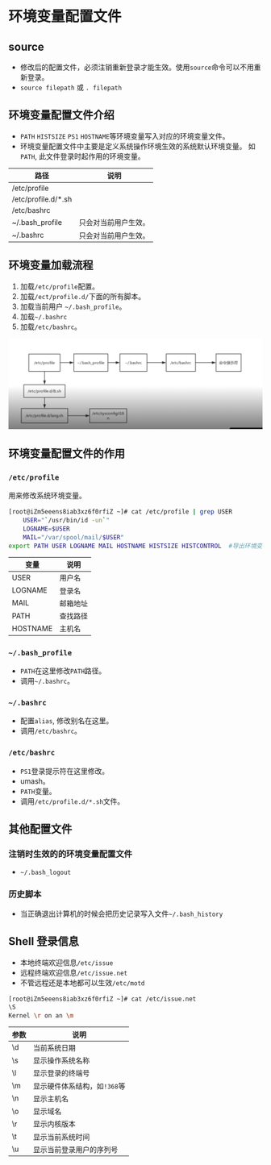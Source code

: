 # 环境变量配置文件

## source
- 修改后的配置文件，必须注销重新登录才能生效。使用`source`命令可以不用重新登录。
- `source filepath` 或 `. filepath`

## 环境变量配置文件介绍
- `PATH` `HISTSIZE` `PS1` `HOSTNAME`等环境变量写入对应的环境变量文件。
- 环境变量配置文件中主要是定义系统操作环境生效的系统默认环境变量。 如`PATH`, 此文件登录时起作用的环境变量。

|  路径 | 说明 | 
|  ---  | --- |  
| /etc/profile  | |  
| /etc/profile.d/*.sh | |  
| /etc/bashrc | |  
| ~/.bash_profile | 只会对当前用户生效。 |  
| ~/.bashrc | 只会对当前用户生效。 |  

## 环境变量加载流程

1.   加载`/etc/profile`配置。
2.   加载`/ect/profile.d/`下面的所有脚本。
3.   加载当前用户 `~/.bash_profile`。
4.   加载`~/.bashrc`
5.   加载`/etc/bashrc`。

![tapable](../images/shell-path.png)

## 环境变量配置文件的作用

### `/etc/profile`
用来修改系统环境变量。

```sh
[root@iZm5eeens8iab3xz6f0rfiZ ~]# cat /etc/profile | grep USER
    USER="`/usr/bin/id -un`"
    LOGNAME=$USER
    MAIL="/var/spool/mail/$USER"
export PATH USER LOGNAME MAIL HOSTNAME HISTSIZE HISTCONTROL  #导出环境变量
```

|  变量 | 说明 | 
| --------- | --- |  
| USER     | 用户名|  
| LOGNAME  | 登录名|  
| MAIL     | 邮箱地址|  
| PATH     | 查找路径 |  
| HOSTNAME | 主机名|  



### `~/.bash_profile`

- `PATH`在这里修改`PATH`路径。
- 调用`~/.bashrc`。

### `~/.bashrc`
- 配置`alias`, 修改别名在这里。
- 调用`/etc/bashrc`。

### `/etc/bashrc`

- `PS1`登录提示符在这里修改。
- umash。
- `PATH`变量。
- 调用`/etc/profile.d/*.sh`文件。

## 其他配置文件

### 注销时生效的的环境变量配置文件

- `~/.bash_logout`

### 历史脚本

- 当正确退出计算机的时候会把历史记录写入文件`~/.bash_history`

## Shell 登录信息

- 本地终端欢迎信息`/etc/issue`
- 远程终端欢迎信息`/etc/issue.net`
- 不管远程还是本地都可以生效`/etc/motd`

```sh
[root@iZm5eeens8iab3xz6f0rfiZ ~]# cat /etc/issue.net
\S
Kernel \r on an \m
```
|  参数 | 说明 | 
| --------- | --- |  
| \d     | 当前系统日期|  
| \s     | 显示操作系统名称|  
| \l     | 显示登录的终端号|  
| \m     | 显示硬件体系结构，如`!368`等 |  
| \n     | 显示主机名|  
| \o     | 显示域名|  
| \r     | 显示内核版本|  
| \t     | 显示当前系统时间|  
| \u     | 显示当前登录用户的序列号|  